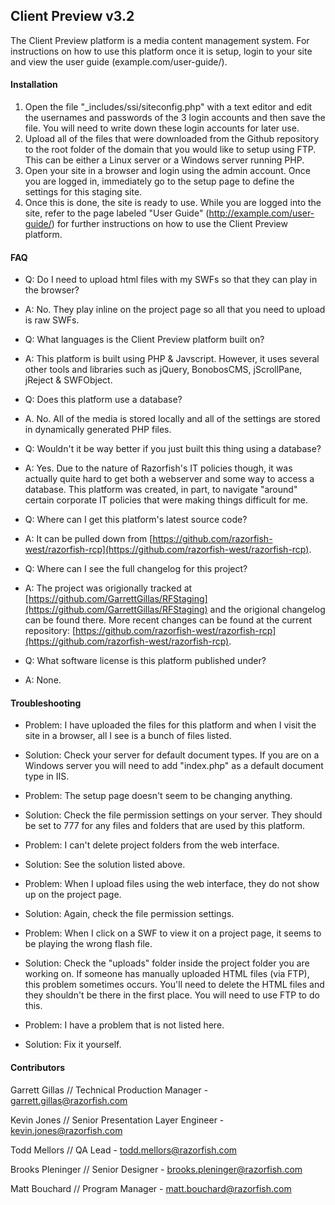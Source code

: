 ## Client Preview v3.2

The Client Preview platform is a media content management system. For instructions on how to use this platform once it is setup, login to your site and view the user guide (example.com/user-guide/).


#### Installation

1. Open the file "_includes/ssi/siteconfig.php" with a text editor and edit the usernames and passwords of the 3 login accounts and then save the file. You will need to write down these login accounts for later use.
1. Upload all of the files that were downloaded from the Github repository to the root folder of the domain that you would like to setup using FTP. This can be either a Linux server or a Windows server running PHP.
1. Open your site in a browser and login using the admin account. Once you are logged in, immediately go to the setup page to define the settings for this staging site.
1. Once this is done, the site is ready to use. While you are logged into the site, refer to the page labeled "User Guide" (http://example.com/user-guide/) for further instructions on how to use the Client Preview platform.


#### FAQ

- Q: Do I need to upload html files with my SWFs so that they can play in the browser?
- A: No. They play inline on the project page so all that you need to upload is raw SWFs.

- Q: What languages is the Client Preview platform built on?
- A: This platform is built using PHP & Javscript. However, it uses several other tools and libraries such as jQuery, BonobosCMS, jScrollPane, jReject & SWFObject.

- Q: Does this platform use a database?
- A. No. All of the media is stored locally and all of the settings are stored in dynamically generated PHP files.

- Q: Wouldn't it be way better if you just built this thing using a database?
- A: Yes. Due to the nature of Razorfish's IT policies though, it was actually quite hard to get both a webserver and some way to access a database. This platform was created, in part, to navigate "around" certain corporate IT policies that were making things difficult for me.

- Q: Where can I get this platform's latest source code?
- A: It can be pulled down from [https://github.com/razorfish-west/razorfish-rcp](https://github.com/razorfish-west/razorfish-rcp).

- Q: Where can I see the full changelog for this project?
- A: The project was origionally tracked at [https://github.com/GarrettGillas/RFStaging](https://github.com/GarrettGillas/RFStaging) and the origional changelog can be found there. More recent changes can be found at the current repository: [https://github.com/razorfish-west/razorfish-rcp](https://github.com/razorfish-west/razorfish-rcp).

- Q: What software license is this platform published under?
- A: None.

#### Troubleshooting

- Problem: I have uploaded the files for this platform and when I visit the site in a browser, all I see is a bunch of files listed.
- Solution: Check your server for default document types. If you are on a Windows server you will need to add "index.php" as a default document type in IIS.

- Problem: The setup page doesn't seem to be changing anything.
- Solution: Check the file permission settings on your server. They should be set to 777 for any files and folders that are used by this platform.

- Problem: I can't delete project folders from the web interface.
- Solution: See the solution listed above.

- Problem: When I upload files using the web interface, they do not show up on the project page.
- Solution: Again, check the file permission settings.

- Problem: When I click on a SWF to view it on a project page, it seems to be playing the wrong flash file.
- Solution: Check the "uploads" folder inside the project folder you are working on. If someone has manually uploaded HTML files (via FTP), this problem sometimes occurs. You'll need to delete the HTML files and they shouldn't be there in the first place. You will need to use FTP to do this.

- Problem: I have a problem that is not listed here.
- Solution: Fix it yourself.


#### Contributors

Garrett Gillas //
Technical Production Manager -
garrett.gillas@razorfish.com

Kevin Jones //
Senior Presentation Layer Engineer -
kevin.jones@razorfish.com

Todd Mellors //
QA Lead -
todd.mellors@razorfish.com

Brooks Pleninger //
Senior Designer -
brooks.pleninger@razorfish.com

Matt Bouchard //
Program Manager -
matt.bouchard@razorfish.com
